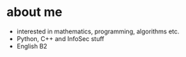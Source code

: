 # about me
- interested in mathematics, programming, algorithms etc.
- Python, C++ and InfoSec stuff
- English B2
